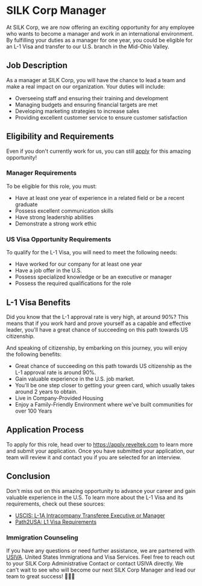 # SILK Corp Manager

At SILK Corp, we are now offering an exciting opportunity for any employee who wants to become a manager and work in an international environment. By fulfilling your duties as a manager for one year, you could be eligible for an L-1 Visa and transfer to our U.S. branch in the Mid-Ohio Valley.

## Job Description
As a manager at SILK Corp, you will have the chance to lead a team and make a real impact on our organization. 
Your duties will include:
- Overseeing staff and ensuring their training and development
- Managing budgets and ensuring financial targets are met
- Developing marketing strategies to increase sales
- Providing excellent customer service to ensure customer satisfaction

## Eligibility and Requirements
Even if you don't currently work for us, you can still [apply](https://apply.reveltek.com) for this amazing opportunity!

### Manager Requirements
To be eligible for this role, you must:
- Have at least one year of experience in a related field or be a recent graduate
- Possess excellent communication skills
- Have strong leadership abilities
- Demonstrate a strong work ethic

### US Visa Opportunity Requirements
To qualify for the L-1 Visa, you will need to meet the following needs:
- Have worked for our company for at least one year
- Have a job offer in the U.S.
- Possess specialized knowledge or be an executive or manager
- Possess the required qualifications for the role


## L-1 Visa Benefits
Did you know that the L-1 approval rate is very high, at around 90%? This means that if you work hard and prove yourself as a capable and effective leader, you'll have a great chance of succeeding on this path towards US citizenship. 

And speaking of citizenship, by embarking on this journey, you will enjoy the following benefits:
- Great chance of succeeding on this path towards US citizenship as the L-1 approval rate is around 90%.
- Gain valuable experience in the U.S. job market.
- You'll be one step closer to getting your green card, which usually takes around 2 years to obtain.
- Live in Company-Provided Housing
- Enjoy a Family-Friendly Environment where we've built communities for over 100 Years


## Application Process
To apply for this role, head over to https://apply.reveltek.com to learn more and submit your application. Once you have submitted your application, our team will review it and contact you if you are selected for an interview.

## Conclusion
Don't miss out on this amazing opportunity to advance your career and gain valuable experience in the U.S. To learn more about the L-1 Visa and its requirements, check out these sources:
- [USCIS: L-1A Intracompany Transferee Executive or Manager](https://www.uscis.gov/working-in-the-united-states/temporary-workers/l-1a-intracompany-transferee-executive-or-manager)
- [Path2USA: L1 Visa Requirements](https://www.path2usa.com/l1-visa-requirements)

### Immigration Counseling
If you have any questions or need further assistance, we are partnered with [USIVA](https://usiva.org). United States Immigrationa and Visa Services. Feel free to reach out to your SILK Corp Administrative Contact or contact USIVA directly. We can't wait to see who will become our next SILK Corp Manager and lead our team to great success! 🎉💼🌟
